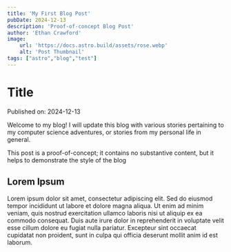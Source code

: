 ```yaml
---
title: 'My First Blog Post'
pubDate: 2024-12-13
description: 'Proof-of-concept Blog Post'
author: 'Ethan Crawford'
image:
    url: 'https://docs.astro.build/assets/rose.webp'
    alt: 'Post Thumbnail'
tags: ["astro","blog","test"]
---
```

# Title

Published on: 2024-12-13

Welcome to my blog! I will update this blog with various stories pertaining to my computer science adventures, or stories from my personal life in general. 

This post is a proof-of-concept; it contains no substantive content, but it helps to demonstrate the style of the blog

## Lorem Ipsum

Lorem ipsum dolor sit amet, consectetur adipiscing elit. Sed do eiusmod tempor incididunt ut labore et dolore magna aliqua. Ut enim ad minim veniam, quis nostrud exercitation ullamco laboris nisi ut aliquip ex ea commodo consequat. Duis aute irure dolor in reprehenderit in voluptate velit esse cillum dolore eu fugiat nulla pariatur. Excepteur sint occaecat cupidatat non proident, sunt in culpa qui officia deserunt mollit anim id est laborum.